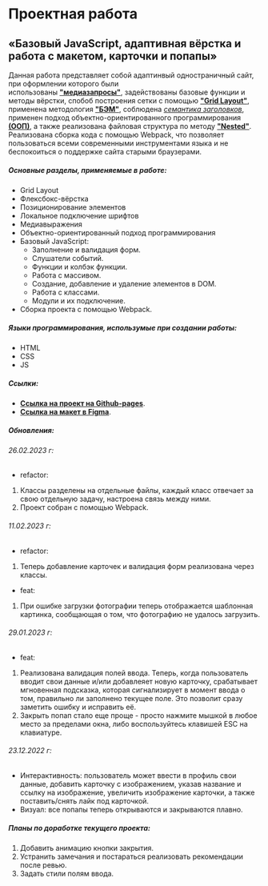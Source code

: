 # Проектная работа

## «Базовый JavaScript, адаптивная вёрстка и работа с макетом, карточки и попапы»

Данная работа представляет собой адаптинвый одностраничный сайт, при оформлении которого были  
использованы [**"медиазапросы"**](https://developer.mozilla.org/ru/docs/Web/CSS/Media_Queries/Using_media_queries), задействованы базовые функции и методы вёрстки, спобоб построения сетки с помощью [**"Grid Layout"**](https://developer.mozilla.org/ru/docs/Web/CSS/CSS_Grid_Layout), применена методология [**"БЭМ"**](https://ru.bem.info/methodology/quick-start/), соблюдена [_семантика заголовков_](https://htmlacademy.ru/blog/html/semantics), применен подход объектно-ориентированного программирования [**(ООП)**](https://developer.mozilla.org/ru/docs/Glossary/OOP), а также реализована файловая структура по методу [**"Nested"**](https://ru.bem.info/methodology/filestructure/#nested). Реализована сборка кода с помощью Webpack, что позволяет пользоваться всеми современными инструментами языка и не беспокоиться о поддержке сайта старыми браузерами.

##### Основные разделы, применяемые в работе:

- Grid Layout
- Флексбокс-вёрстка
- Позиционирование элементов
- Локальное подключение шрифтов
- Медиавыражения
- Объектно-ориентированный подход программирования
- Базовый JavaScript:
  - Заполнение и валидация форм.
  - Cлушатели событий.
  - Функции и колбэк функции.
  - Работа с массивом.
  - Создание, добавление и удаление элементов в DOM.
  - Работа с классами.
  - Модули и их подключение.
- Сборка проекта с помощью Webpack.

##### Языки программирования, использумые при создании работы:

- HTML
- CSS
- JS

##### Ссылки:

- [**Ссылка на проект на Github-pages**](https://emilniftiev.github.io/mesto/).
- [**Ссылка на макет в Figma**](https://www.figma.com/file/kRVLKwYG3d1HGLvh7JFWRT/JavaScript.-Sprint-6?node-id=0%3A1).

##### Обновления:

###### 26.02.2023 г:

- refactor:

1. Классы разделены на отдельные файлы, каждый класс отвечает за свою отдельную задачу, настроена связь между ними.
2. Проект собран с помощью Webpack.

###### 11.02.2023 г:

- refactor:

1. Теперь добавление карточек и валидация форм реализована через классы.

- feat:

1. При ошибке загрузки фотографии теперь отображается шаблонная картинка, сообщающая о том, что фотографию не удалось загрузить.

###### 29.01.2023 г:

- feat:

1. Реализована валидация полей ввода. Теперь, когда пользователь вводит свои данные и/или добавлеяет новую карточку, срабатывает мгновенная подсказка, которая сигнализирует в момент ввода о том, правильно ли заполнено текущее поле. Это позволит сразу заметить ошибку и исправить её.
2. Закрыть попап стало еще проще - просто нажмите мышкой в любое место за пределами окна, либо воспользуйтесь клавишей ESC на клавиатуре.

###### 23.12.2022 г:

- Интерактивность: пользователь может ввести в профиль свои данные, добавить карточку с изображением, указав название и ссылку на изображение, увеличить изображение карточки, а также поставить/снять лайк под карточкой.
- Визуал: все попапы теперь открываются и закрываются плавно.

##### Планы по доработке текущего проекта:

1. Добавить анимацию кнопки закрытия.
2. Устранить замечания и постараться реализовать рекомендации после ревью.
3. Задать стили полям ввода.
